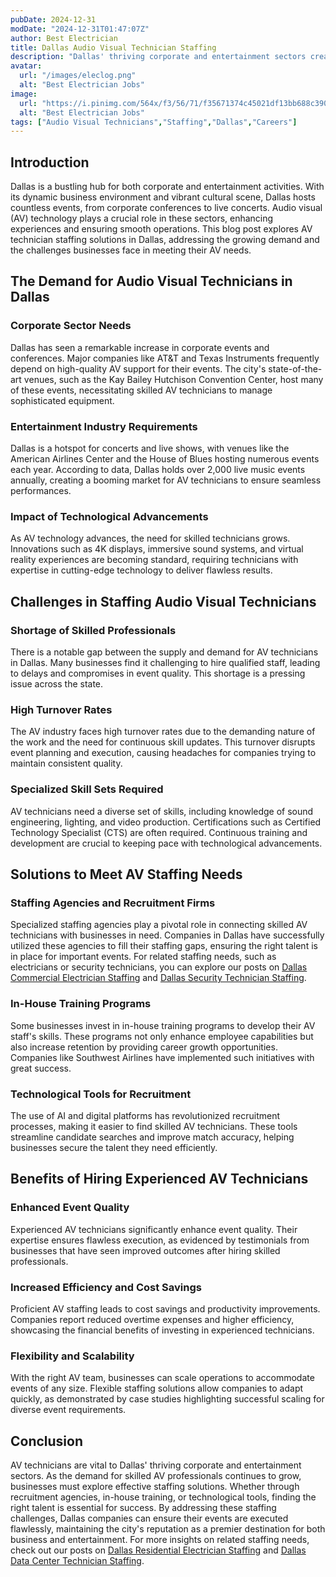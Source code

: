 ```yaml
---
pubDate: 2024-12-31
modDate: "2024-12-31T01:47:07Z"
author: Best Electrician
title: Dallas Audio Visual Technician Staffing
description: "Dallas' thriving corporate and entertainment sectors create a significant demand for audio visual technicians. Learn how staffing solutions are connecting businesses with experienced professionals in this specialized field."
avatar:
  url: "/images/eleclog.png"
  alt: "Best Electrician Jobs"
image:
  url: "https://i.pinimg.com/564x/f3/56/71/f35671374c45021df13bb688c390a3a2.jpg"
  alt: "Best Electrician Jobs"
tags: ["Audio Visual Technicians","Staffing","Dallas","Careers"]
---
```


## Introduction

Dallas is a bustling hub for both corporate and entertainment activities. With its dynamic business environment and vibrant cultural scene, Dallas hosts countless events, from corporate conferences to live concerts. Audio visual (AV) technology plays a crucial role in these sectors, enhancing experiences and ensuring smooth operations. This blog post explores AV technician staffing solutions in Dallas, addressing the growing demand and the challenges businesses face in meeting their AV needs.

## The Demand for Audio Visual Technicians in Dallas

### Corporate Sector Needs

Dallas has seen a remarkable increase in corporate events and conferences. Major companies like AT&T and Texas Instruments frequently depend on high-quality AV support for their events. The city's state-of-the-art venues, such as the Kay Bailey Hutchison Convention Center, host many of these events, necessitating skilled AV technicians to manage sophisticated equipment.

### Entertainment Industry Requirements

Dallas is a hotspot for concerts and live shows, with venues like the American Airlines Center and the House of Blues hosting numerous events each year. According to data, Dallas holds over 2,000 live music events annually, creating a booming market for AV technicians to ensure seamless performances.

### Impact of Technological Advancements

As AV technology advances, the need for skilled technicians grows. Innovations such as 4K displays, immersive sound systems, and virtual reality experiences are becoming standard, requiring technicians with expertise in cutting-edge technology to deliver flawless results.

## Challenges in Staffing Audio Visual Technicians

### Shortage of Skilled Professionals

There is a notable gap between the supply and demand for AV technicians in Dallas. Many businesses find it challenging to hire qualified staff, leading to delays and compromises in event quality. This shortage is a pressing issue across the state.

### High Turnover Rates

The AV industry faces high turnover rates due to the demanding nature of the work and the need for continuous skill updates. This turnover disrupts event planning and execution, causing headaches for companies trying to maintain consistent quality.

### Specialized Skill Sets Required

AV technicians need a diverse set of skills, including knowledge of sound engineering, lighting, and video production. Certifications such as Certified Technology Specialist (CTS) are often required. Continuous training and development are crucial to keeping pace with technological advancements.

## Solutions to Meet AV Staffing Needs

### Staffing Agencies and Recruitment Firms

Specialized staffing agencies play a pivotal role in connecting skilled AV technicians with businesses in need. Companies in Dallas have successfully utilized these agencies to fill their staffing gaps, ensuring the right talent is in place for important events. For related staffing needs, such as electricians or security technicians, you can explore our posts on [Dallas Commercial Electrician Staffing](/posts/dallas-commercial-electrician-staffing) and [Dallas Security Technician Staffing](/posts/dallas-security-technician-staffing).

### In-House Training Programs

Some businesses invest in in-house training programs to develop their AV staff's skills. These programs not only enhance employee capabilities but also increase retention by providing career growth opportunities. Companies like Southwest Airlines have implemented such initiatives with great success.

### Technological Tools for Recruitment

The use of AI and digital platforms has revolutionized recruitment processes, making it easier to find skilled AV technicians. These tools streamline candidate searches and improve match accuracy, helping businesses secure the talent they need efficiently.

## Benefits of Hiring Experienced AV Technicians

### Enhanced Event Quality

Experienced AV technicians significantly enhance event quality. Their expertise ensures flawless execution, as evidenced by testimonials from businesses that have seen improved outcomes after hiring skilled professionals.

### Increased Efficiency and Cost Savings

Proficient AV staffing leads to cost savings and productivity improvements. Companies report reduced overtime expenses and higher efficiency, showcasing the financial benefits of investing in experienced technicians.

### Flexibility and Scalability

With the right AV team, businesses can scale operations to accommodate events of any size. Flexible staffing solutions allow companies to adapt quickly, as demonstrated by case studies highlighting successful scaling for diverse event requirements.

## Conclusion

AV technicians are vital to Dallas' thriving corporate and entertainment sectors. As the demand for skilled AV professionals continues to grow, businesses must explore effective staffing solutions. Whether through recruitment agencies, in-house training, or technological tools, finding the right talent is essential for success. By addressing these staffing challenges, Dallas companies can ensure their events are executed flawlessly, maintaining the city's reputation as a premier destination for both business and entertainment. For more insights on related staffing needs, check out our posts on [Dallas Residential Electrician Staffing](/posts/dallas-residential-electrician-staffing) and [Dallas Data Center Technician Staffing](/posts/dallas-data-center-technician-staffing).